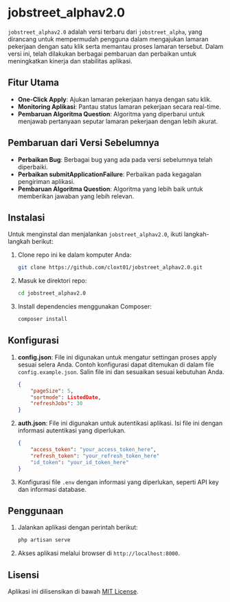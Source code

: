 # jobstreet_alphav2.0

`jobstreet_alphav2.0` adalah versi terbaru dari `jobstreet_alpha`, yang dirancang untuk mempermudah pengguna dalam mengajukan lamaran pekerjaan dengan satu klik serta memantau proses lamaran tersebut. Dalam versi ini, telah dilakukan berbagai pembaruan dan perbaikan untuk meningkatkan kinerja dan stabilitas aplikasi.

## Fitur Utama

- **One-Click Apply**: Ajukan lamaran pekerjaan hanya dengan satu klik.
- **Monitoring Aplikasi**: Pantau status lamaran pekerjaan secara real-time.
- **Pembaruan Algoritma Question**: Algoritma yang diperbarui untuk menjawab pertanyaan seputar lamaran pekerjaan dengan lebih akurat.

## Pembaruan dari Versi Sebelumnya

- **Perbaikan Bug**: Berbagai bug yang ada pada versi sebelumnya telah diperbaiki.
- **Perbaikan submitApplicationFailure**: Perbaikan pada kegagalan pengiriman aplikasi.
- **Pembaruan Algoritma Question**: Algoritma yang lebih baik untuk memberikan jawaban yang lebih relevan.

## Instalasi

Untuk menginstal dan menjalankan `jobstreet_alphav2.0`, ikuti langkah-langkah berikut:

1. Clone repo ini ke dalam komputer Anda:

    ```bash
    git clone https://github.com/cloxt01/jobstreet_alphav2.0.git
    ```

2. Masuk ke direktori repo:

    ```bash
    cd jobstreet_alphav2.0
    ```

3. Install dependencies menggunakan Composer:

    ```bash
    composer install
    ```

## Konfigurasi

1. **config.json**: File ini digunakan untuk mengatur settingan proses apply sesuai selera Anda. Contoh konfigurasi dapat ditemukan di dalam file `config.example.json`. Salin file ini dan sesuaikan sesuai kebutuhan Anda.

    ```json
    {
        "pageSize": 5,
        "sortmode": ListedDate,
        "refreshJobs": 30
    }
    ```

2. **auth.json**: File ini digunakan untuk autentikasi aplikasi. Isi file ini dengan informasi autentikasi yang diperlukan.

    ```json
    {
        "access_token": "your_access_token_here",
        "refresh_token": "your_refresh_token_here"
        "id_token": "your_id_token_here"
    }
    ```

3. Konfigurasi file `.env` dengan informasi yang diperlukan, seperti API key dan informasi database.

## Penggunaan

1. Jalankan aplikasi dengan perintah berikut:

    ```bash
    php artisan serve
    ```

2. Akses aplikasi melalui browser di `http://localhost:8000`.

## Lisensi

Aplikasi ini dilisensikan di bawah [MIT License](LICENSE).
